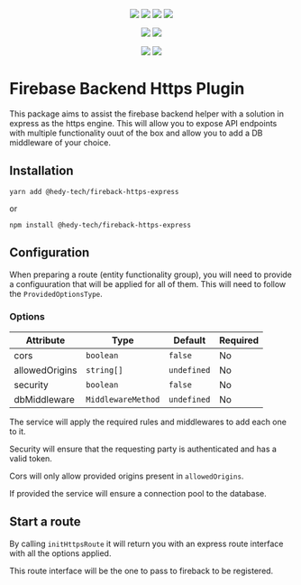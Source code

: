 <p align="center">
    <a href="https://travis-ci.com/github/hedy-tech/fireback-https-express"><img src="https://badgen.net/travis/hedy-tech/fireback-https-express?icon=travis&label=build"/></a>
    <a href="https://www.npmjs.com/package/@hedy-tech/fireback-https-express"><img src="https://badgen.net/npm/v/@hedy-tech/fireback-https-express?icon=npm&label"/></a>
    <a href="https://www.npmjs.com/package/@hedy-tech/fireback-https-express"><img src="https://badgen.net/npm/license/@hedy-tech/fireback-https-express?icon=npm"/></a> 
    <a href="https://www.npmjs.com/package/@hedy-tech/fireback-https-express"><img src="https://badgen.net/npm/types/@hedy-tech/fireback-https-express?icon=typescript"/></a> 
</p>

<p align="center">
    <a href="https://codeclimate.com/github/hedy-tech/fireback-https-express/maintainability"><img src="https://api.codeclimate.com/v1/badges/0cd4b181427cb0287764/maintainability"/></a>
    <a href="https://codeclimate.com/github/hedy-tech/fireback-https-express/test_coverage"><img src="https://api.codeclimate.com/v1/badges/0cd4b181427cb0287764/test_coverage"/></a>
</p>

<p align="center">
    <a href="http://commitizen.github.io/cz-cli/"><img src="https://img.shields.io/badge/commitizen-friendly-brightgreen.svg"/></a>
    <a href="https://www.conventionalcommits.org/"><img src="https://img.shields.io/badge/conventional-commits-pink"/></a>
</p>

# Firebase Backend Https Plugin
This package aims to assist the firebase backend helper with a solution in express as the https engine. This will allow you to expose API endpoints with multiple functionality ouut of the box and allow you to add a DB middleware of your choice.

## Installation
```
yarn add @hedy-tech/fireback-https-express
```

or

```
npm install @hedy-tech/fireback-https-express
```

## Configuration
When preparing a route (entity functionality group), you will need to provide a configuuration that will be applied for all of them. This will need to follow the `ProvidedOptionsType`.

### Options
| Attribute      | Type               | Default     | Required |
| -------------- | ------------------ | ----------- | -------- |
| cors           | `boolean`          | `false`     | No       |
| allowedOrigins | `string[]`         | `undefined` | No       |
| security       | `boolean`          | `false`     | No       |
| dbMiddleware   | `MiddlewareMethod` | `undefined` | No       |

The service will apply the required rules and middlewares to add each one to it.

Security will ensure that the requesting party is authenticated and has a valid token.

Cors will only allow provided origins present in `allowedOrigins`.

If provided the service will ensure a connection pool to the database.

## Start a route
By calling `initHttpsRoute` it will return you with an express route interface with all the options applied.

This route interface will be the one to pass to fireback to be registered.

